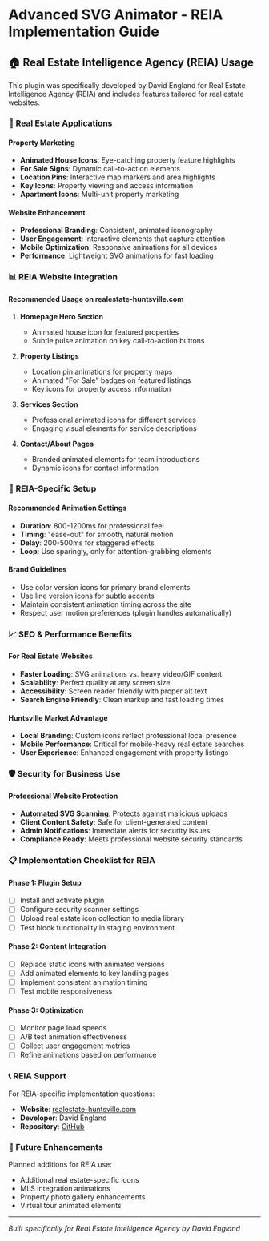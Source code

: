# Advanced SVG Animator - REIA Implementation Guide

## 🏠 Real Estate Intelligence Agency (REIA) Usage

This plugin was specifically developed by David England for Real Estate Intelligence Agency (REIA) and includes features tailored for real estate websites.

### 🎯 Real Estate Applications

#### Property Marketing
- **Animated House Icons**: Eye-catching property feature highlights
- **For Sale Signs**: Dynamic call-to-action elements
- **Location Pins**: Interactive map markers and area highlights
- **Key Icons**: Property viewing and access information
- **Apartment Icons**: Multi-unit property marketing

#### Website Enhancement
- **Professional Branding**: Consistent, animated iconography
- **User Engagement**: Interactive elements that capture attention
- **Mobile Optimization**: Responsive animations for all devices
- **Performance**: Lightweight SVG animations for fast loading

### 📊 REIA Website Integration

#### Recommended Usage on realestate-huntsville.com

1. **Homepage Hero Section**
   - Animated house icon for featured properties
   - Subtle pulse animation on key call-to-action buttons

2. **Property Listings**
   - Location pin animations for property maps
   - Animated "For Sale" badges on featured listings
   - Key icons for property access information

3. **Services Section**
   - Professional animated icons for different services
   - Engaging visual elements for service descriptions

4. **Contact/About Pages**
   - Branded animated elements for team introductions
   - Dynamic icons for contact information

### 🔧 REIA-Specific Setup

#### Recommended Animation Settings
- **Duration**: 800-1200ms for professional feel
- **Timing**: "ease-out" for smooth, natural motion
- **Delay**: 200-500ms for staggered effects
- **Loop**: Use sparingly, only for attention-grabbing elements

#### Brand Guidelines
- Use color version icons for primary brand elements
- Use line version icons for subtle accents
- Maintain consistent animation timing across the site
- Respect user motion preferences (plugin handles automatically)

### 📈 SEO & Performance Benefits

#### For Real Estate Websites
- **Faster Loading**: SVG animations vs. heavy video/GIF content
- **Scalability**: Perfect quality at any screen size
- **Accessibility**: Screen reader friendly with proper alt text
- **Search Engine Friendly**: Clean markup and fast loading times

#### Huntsville Market Advantage
- **Local Branding**: Custom icons reflect professional local presence
- **Mobile Performance**: Critical for mobile-heavy real estate searches
- **User Experience**: Enhanced engagement with property listings

### 🛡️ Security for Business Use

#### Professional Website Protection
- **Automated SVG Scanning**: Protects against malicious uploads
- **Client Content Safety**: Safe for client-generated content
- **Admin Notifications**: Immediate alerts for security issues
- **Compliance Ready**: Meets professional website security standards

### 📋 Implementation Checklist for REIA

#### Phase 1: Plugin Setup
- [ ] Install and activate plugin
- [ ] Configure security scanner settings
- [ ] Upload real estate icon collection to media library
- [ ] Test block functionality in staging environment

#### Phase 2: Content Integration
- [ ] Replace static icons with animated versions
- [ ] Add animated elements to key landing pages
- [ ] Implement consistent animation timing
- [ ] Test mobile responsiveness

#### Phase 3: Optimization
- [ ] Monitor page load speeds
- [ ] A/B test animation effectiveness
- [ ] Collect user engagement metrics
- [ ] Refine animations based on performance

### 📞 REIA Support

For REIA-specific implementation questions:
- **Website**: [realestate-huntsville.com](https://realestate-huntsville.com)
- **Developer**: David England
- **Repository**: [GitHub](https://github.com/DavidEngland/advanced-svg-animator)

### 🚀 Future Enhancements

Planned additions for REIA use:
- Additional real estate-specific icons
- MLS integration animations
- Property photo gallery enhancements
- Virtual tour animated elements

---

*Built specifically for Real Estate Intelligence Agency by David England*
